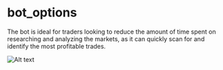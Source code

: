 # bot_options
The bot is ideal for traders looking to reduce the amount of time spent on researching and analyzing the markets, as it can quickly scan for and identify the most profitable trades. 

![Alt text](https://github.com/dearvn/bot_options/raw/main/SPY.png?raw=true "SPY")
